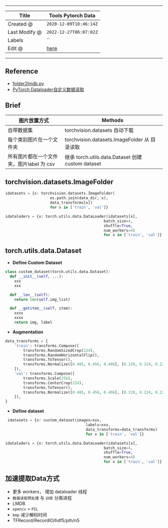-----

| Title         | Tools Pytorch Data                                    |
| ------------- | ----------------------------------------------------- |
| Created @     | `2020-12-09T10:46:14Z`                                |
| Last Modify @ | `2022-12-27T06:07:02Z`                                |
| Labels        | \`\`                                                  |
| Edit @        | [here](https://github.com/junxnone/aiwiki/issues/359) |

-----

## Reference

  - [folder2lmdb.py](https://github.com/Lyken17/Efficient-PyTorch/tree/master/tools)
  - [PyTorch
    Dataloader自定义数据读取](https://www.cnblogs.com/kk17/p/10105862.html)

## Brief

| 图片放置方式                    | Methods                                       |
| ------------------------- | --------------------------------------------- |
| 自带数据集                     | torchvision.datasets 自动下载                     |
| 每个类别图片在一个文件夹              | torchvision.datasets.ImageFolder 从 目录读取       |
| 所有图片都在一个文件夹，图片label 为 csv | 继承 torch.utils.data.Dataset 创建 custom dataset |

## torchvision.datasets.ImageFolder

``` python
idatasets = {x: torchvision.datasets.ImageFolder(
                    os.path.join(data_dir, x),
                    data_transforms[x]) 
                    for x in ['train', 'val']}

idataloders = {x: torch.utils.data.DataLoader(idatasets[x],     
                                            batch_size=4, 
                                            shuffle=True,
                                            num_workers=4) 
                                            for x in ['train', 'val']}
```

## torch.utils.data.Dataset

  - **Define Custom Dataset**

<!-- end list -->

``` python
class custom_dataset(torch.utils.data.Dataset):
  def __init__(self, ...):
    xxx
    xxx

  def __len__(self):
    return len(self.img_list)

  def __getitem__(self, item):
    xxxx
    xxxx
    return img, label

```

  - **Augmentation**

<!-- end list -->

``` python
data_transforms = {
    'train': transforms.Compose([
        transforms.RandomSizedCrop(224),
        transforms.RandomHorizontalFlip(),
        transforms.ToTensor(),
        transforms.Normalize([0.485, 0.456, 0.406], [0.229, 0.224, 0.225])
    ]),
    'val': transforms.Compose([
        transforms.Scale(256),
        transforms.CenterCrop(224),
        transforms.ToTensor(),
        transforms.Normalize([0.485, 0.456, 0.406], [0.229, 0.224, 0.225])
    ]),
}
```

  - **Define dataset**

<!-- end list -->

``` python
 idatasets = {x: custom_dataset(images=xxx,
                                    labels=xxx,
                                    data_transforms=data_transforms)
                                    for x in ['train', 'val']}

idataloders = {x: torch.utils.data.DataLoader(idatasets[x],     
                                            batch_size=4, 
                                            shuffle=True,
                                            num_workers=4) 
                                            for x in ['train', 'val']}
```

## 加速提取Data方式

  - 更多 workers， 增加 dataloader 线程
  - `数据读取预处理` 与 `训练` 分离进程
  - LMDB
  - `opencv` \> `PIL`
  - `bmp` 减少解码时间
  - TFRecord/RecordIO/hdf5/pth/n5
